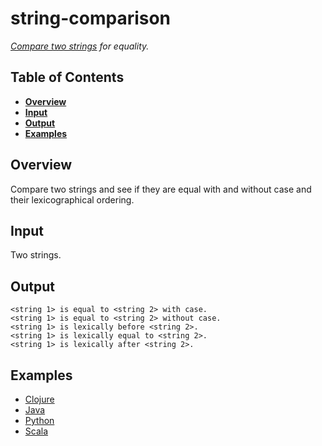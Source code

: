 # string-comparison

*[Compare two strings](http://rosettacode.org/wiki/String_comparison) for equality.*

## Table of Contents
* **[Overview](#overview)**
* **[Input](#input)**
* **[Output](#output)**
* **[Examples](#examples)**

## Overview
Compare two strings and see if they are equal with and without case and their lexicographical ordering.

## Input
Two strings.

## Output
```
<string 1> is equal to <string 2> with case.
<string 1> is equal to <string 2> without case.
<string 1> is lexically before <string 2>.
<string 1> is lexically equal to <string 2>.
<string 1> is lexically after <string 2>.
```

## Examples
- [Clojure](clojure/)
- [Java](java/)
- [Python](python/)
- [Scala](scala/)
